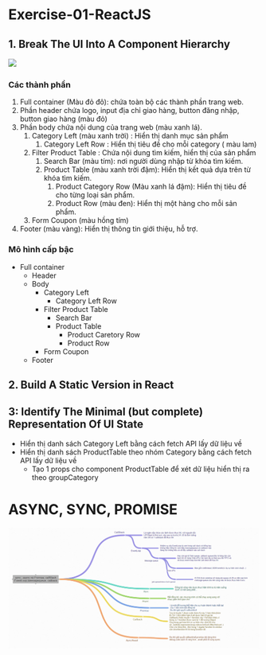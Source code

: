 # Exercise-01-ReactJS

## 1. Break The UI Into A Component Hierarchy

<image src="./image/exx1.png"></image>

### Các thành phần
1. Full container (Màu đỏ đô): chứa toàn bộ các thành phần trang web.
2. Phần header chứa logo, input địa chỉ giao hàng, button đăng nhập, button giao hàng (màu đỏ)
3. Phần body chứa nội dung của trang web (màu xanh lá).
    1. Category Left (màu xanh trời) : Hiển thị danh mục sản phẩm
        1. Category Left Row : Hiển thị tiêu đề cho mỗi category ( màu lam)
    2. Filter Product Table : Chứa nội dung tìm kiếm, hiển thị của sản phẩm
        1. Search Bar (màu tím): nơi người dùng nhập từ khóa tìm kiếm.
        2. Product Table (màu xanh trời đậm): Hiển thị kết quả dựa trên từ khóa tìm kiếm.
            1. Product Category Row (Màu xanh lá đậm): Hiển thị tiêu đề cho từng loại sản phẩm.
            2. Product Row (màu đen): Hiển thị một hàng cho mỗi sản phẩm.
    3. Form Coupon (màu hồng tím)
4. Footer (màu vàng): Hiển thị thông tin giới thiệu, hỗ trợ.

### Mô hình cấp bậc
- Full container
    - Header
    - Body
        - Category Left
            - Category Left Row
        - Filter Product Table
            - Search Bar
            - Product Table
                - Product Caretory Row
                - Product Row
        - Form Coupon
    - Footer
    
## 2. Build A Static Version in React

## 3: Identify The Minimal (but complete) Representation Of UI State

- Hiển thị danh sách Category Left bằng cách fetch API lấy dữ liệu về
- Hiển thị danh sách ProductTable theo nhóm Category bằng cách fetch API lấy dữ liệu về 
    - Tạo 1 props cho component ProductTable để xét dữ liệu hiển thị ra theo groupCategory 




# ASYNC, SYNC, PROMISE

![sync](./sun.png)
